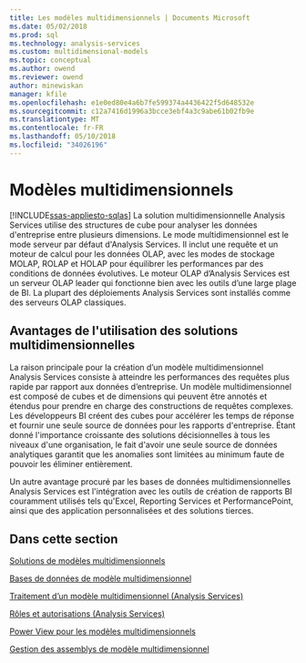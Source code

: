 ```yaml
---
title: Les modèles multidimensionnels | Documents Microsoft
ms.date: 05/02/2018
ms.prod: sql
ms.technology: analysis-services
ms.custom: multidimensional-models
ms.topic: conceptual
ms.author: owend
ms.reviewer: owend
author: minewiskan
manager: kfile
ms.openlocfilehash: e1e0ed80e4a6b7fe599374a4436422f5d648532e
ms.sourcegitcommit: c12a7416d1996a3bcce3ebf4a3c9abe61b02fb9e
ms.translationtype: MT
ms.contentlocale: fr-FR
ms.lasthandoff: 05/10/2018
ms.locfileid: "34026196"
---
```

# <a name="multidimensional-models"></a>Modèles multidimensionnels
[!INCLUDE[ssas-appliesto-sqlas](../../includes/ssas-appliesto-sqlas.md)]
  La solution multidimensionnelle Analysis Services utilise des structures de cube pour analyser les données d'entreprise entre plusieurs dimensions. Le mode multidimensionnel est le mode serveur par défaut d'Analysis Services. Il inclut une requête et un moteur de calcul pour les données OLAP, avec les modes de stockage MOLAP, ROLAP et HOLAP pour équilibrer les performances par des conditions de données évolutives. Le moteur OLAP d’Analysis Services est un serveur OLAP leader qui fonctionne bien avec les outils d’une large plage de BI. La plupart des déploiements Analysis Services sont installés comme des serveurs OLAP classiques.  
  
## <a name="benefits-of-using-multidimensional-solutions"></a>Avantages de l'utilisation des solutions multidimensionnelles  
 La raison principale pour la création d’un modèle multidimensionnel Analysis Services consiste à atteindre les performances des requêtes plus rapide par rapport aux données d’entreprise. Un modèle multidimensionnel est composé de cubes et de dimensions qui peuvent être annotés et étendus pour prendre en charge des constructions de requêtes complexes. Les développeurs BI créent des cubes pour accélérer les temps de réponse et fournir une seule source de données pour les rapports d'entreprise. Étant donné l'importance croissante des solutions décisionnelles à tous les niveaux d'une organisation, le fait d'avoir une seule source de données analytiques garantit que les anomalies sont limitées au minimum faute de pouvoir les éliminer entièrement.  
  
 Un autre avantage procuré par les bases de données multidimensionnelles Analysis Services est l'intégration avec les outils de création de rapports BI couramment utilisés tels qu'Excel, Reporting Services et PerformancePoint, ainsi que des application personnalisées et des solutions tierces.  
  
## <a name="in-this-section"></a>Dans cette section  
 [Solutions de modèles multidimensionnels ](../../analysis-services/multidimensional-models/multidimensional-model-solutions-ssas.md)  
  
 [Bases de données de modèle multidimensionnel ](../../analysis-services/multidimensional-models/multidimensional-model-databases-ssas.md)  
  
 [Traitement d’un modèle multidimensionnel &#40;Analysis Services&#41;](../../analysis-services/multidimensional-models/processing-a-multidimensional-model-analysis-services.md)  
  
 [Rôles et autorisations &#40;Analysis Services&#41;](../../analysis-services/multidimensional-models/roles-and-permissions-analysis-services.md)  
  
 [Power View pour les modèles multidimensionnels](../../analysis-services/multidimensional-models/power-view-for-multidimensional-models.md)  
  
 [Gestion des assemblys de modèle multidimensionnel](../../analysis-services/multidimensional-models/multidimensional-model-assemblies-management.md)  
  
  
